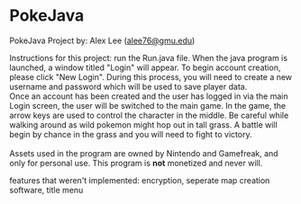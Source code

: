 # PokeJava
PokeJava Project by: Alex Lee (alee76@gmu.edu) <br>

Instructions for this project: run the Run.java file. When the java program is launched, a window titled "Login" will appear. To begin account creation, please click "New Login". During this process, you will need to create a new username and password which will be used to save player data. <br>
Once an account has been created and the user has logged in via the main Login screen, the user will be switched to the main game. In the game, the arrow keys are used to control the character in the middle. Be careful while walking around as wild pokemon might hop out in tall grass. A battle will begin by chance in the grass and you will need to fight to victory.<br><br>
Assets used in the program are owned by Nintendo and Gamefreak, and only for personal use. This program is <b>not</b> monetized and never will.  <br>

features that weren't implemented: encryption, seperate map creation software, title menu
